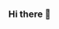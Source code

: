 ### Hi there 👋

<!--
**paulienleeuwenburgh/paulienleeuwenburgh** is a ✨ _special_ ✨ repository because its `README.md` (this file) appears on your GitHub profile.

Here are some ideas to get you started:

- 🔭 I’m currently working on a data platform at my client
- 🌱 I’m currently learning for github foundations exam
- 👯 I’m looking to collaborate on ...
- 🤔 I’m looking for help with ...
- 💬 Ask me about movies or formula1
- 📫 How to reach me: through my LinkedIn profile
- 😄 Pronouns: she/her
- ⚡ Fun fact: I'm funny ;-P
-->
